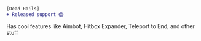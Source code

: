 ```diff
[Dead Rails]
+ Released support 😱
```

Has cool features like Aimbot, Hitbox Expander, Teleport to End, and other stuff

